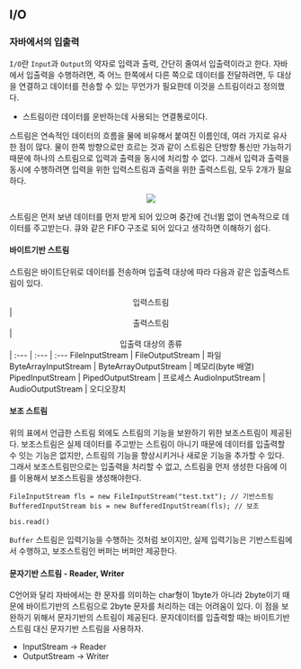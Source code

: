 ## I/O

### 자바에서의 입출력

`I/O`란 `Input`과 `Output`의 약자로 입력과 출력, 간단히 줄여서 입출력이라고 한다. 자바에서 입출력을 수행하려면, 즉 어느 한쪽에서 다른 쪽으로 데이터를 전달하려면, 두 대상을 연결하고 데이터를 전송할 수 있는 무언가가 필요한데 이것을 스트림이라고 정의했다.

- 스트림이란 데이터를 운반하는데 사용되는 연결통로이다.

스트림은 연속적인 데이터의 흐름을 물에 비유해서 붙여진 이름인데, 여러 가지로 유사한 점이 많다. 물이 한쪽 방향으로만 흐르는 것과 같이  스트림은 단방향 통신만 가능하기 때문에 하나의 스트림으로 입력과 출력을 동시에 처리할 수 없다. 그래서 입력과 출력을 동시에 수행하려면 입력을 위한 입력스트림과 출력을 위한 출력스트림, 모두 2개가 필요하다.

<center><img src = "https://user-images.githubusercontent.com/78870076/127446927-e77f5c33-b1a6-489f-a605-0457405824f1.png"></center>

스트림은 먼저 보낸 데이터를 먼저 받게 되어 있으며 중간에 건너뜀 없이 연속적으로 데이터를 주고받는다. 큐와 같은 FIFO 구조로 되어 있다고 생각하면 이해하기 쉽다.

#### 바이트기반 스트림

스트림은 바이트단위로 데이터를 전송하며 입출력 대상에 따라 다음과 같은 입출력스트림이 있다.

<center>입력스트림</center> | <center>출력스트림</center> | <center>입출력 대상의 종류</center>|
:--- | :--- | :---
FileInputStream | FileOutputStream | 파일
ByteArrayInputStream | ByteArrayOutputStream | 메모리(byte 배열)
PipedInputStream | PipedOutputStream | 프로세스
AudioInputStream | AudioOutputStream | 오디오장치

#### 보조 스트림

위의 표에서 언급한 스트림 외에도 스트림의 기능을 보완하기 위한 보조스트림이 제공된다. 보조스트림은 실제 데이터를 주고받는 스트림이 아니기 때문에 데이터를 입출력할 수 잇는 기능은 없지만, 스트림의 기능을 향상시키거나 새로운 기능을 추가할 수 있다. 그래서 보조스트림만으로는 입출력을 처리할 수 없고, 스트림을 먼저 생성한 다음에 이를 이용해서 보조스트림을 생성해야한다.

```
FileInputStream fls = new FileInputStream("test.txt"); // 기반스트림
BufferedInputStream bis = new BufferedInputStream(fls); // 보조

bis.read()
```

`Buffer` 스트림은 입력기능을 수행하는 것처럼 보이지만, 실제 입력기능은 기반스트림에서 수행하고, 보조스트림인 버퍼는 버퍼만 제공한다.

#### 문자기반 스트림 - Reader, Writer

C언어와 달리 자바에서는 한 문자를 의미하는 char형이 1byte가 아니라 2byte이기 때문에 바이트기반의 스트림으로 2byte 문자를 처리하는 데는 어려움이 있다. 이 점을 보완하기 위해서 문자기반의 스트림이 제공된다. 문자데이터를 입출력할 때는 바이트기반 스트림 대신 문자기반 스트림을 사용하자.

- InputStream -> Reader
- OutputStream -> Writer
